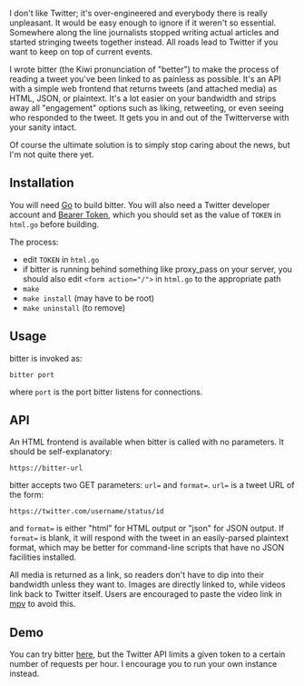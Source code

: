 I don't like Twitter; it's over-engineered and everybody there is really unpleasant. It would be easy enough to ignore if it weren't so essential. Somewhere along the line journalists stopped writing actual articles and started stringing tweets together instead. All roads lead to Twitter if you want to keep on top of current events.

I wrote bitter (the Kiwi pronunciation of "better") to make the process of reading a tweet you've been linked to as painless as possible. It's an API with a simple web frontend that returns tweets (and attached media) as HTML, JSON, or plaintext. It's a lot easier on your bandwidth and strips away all "engagement" options such as liking, retweeting, or even seeing who responded to the tweet. It gets you in and out of the Twitterverse with your sanity intact.

Of course the ultimate solution is to simply stop caring about the news, but I'm not quite there yet.

## Installation

You will need [Go](https://golang.org) to build bitter. You will also need a Twitter developer account and [Bearer Token](https://developer.twitter.com/en/docs/basics/authentication/overview/application-only.html), which you should set as the value of `TOKEN` in `html.go` before building.

The process:

+ edit `TOKEN` in `html.go`
+ if bitter is running behind something like proxy_pass on your server, you should also edit `<form action="/">` in `html.go` to the appropriate path
+ `make`
+ `make install` (may have to be root)
+ `make uninstall` (to remove)

## Usage

bitter is invoked as:

    bitter port

where `port` is the port bitter listens for connections.

## API

An HTML frontend is available when bitter is called with no parameters. It should be self-explanatory:

    https://bitter-url

bitter accepts two GET parameters: `url=` and `format=`. `url=` is a tweet URL of the form:

    https://twitter.com/username/status/id

and `format=` is either "html" for HTML output or "json" for JSON output. If `format=` is blank, it will respond with the tweet in an easily-parsed plaintext format, which may be better for command-line scripts that have no JSON facilities installed.

All media is returned as a link, so readers don't have to dip into their bandwidth unless they want to. Images are directly linked to, while videos link back to Twitter itself. Users are encouraged to paste the video link in [mpv](https://mpv.io/) to avoid this.

## Demo

You can try bitter [here](https://dalrym.pl/bitter), but the Twitter API limits a given token to a certain number of requests per hour. I encourage you to run your own instance instead.
